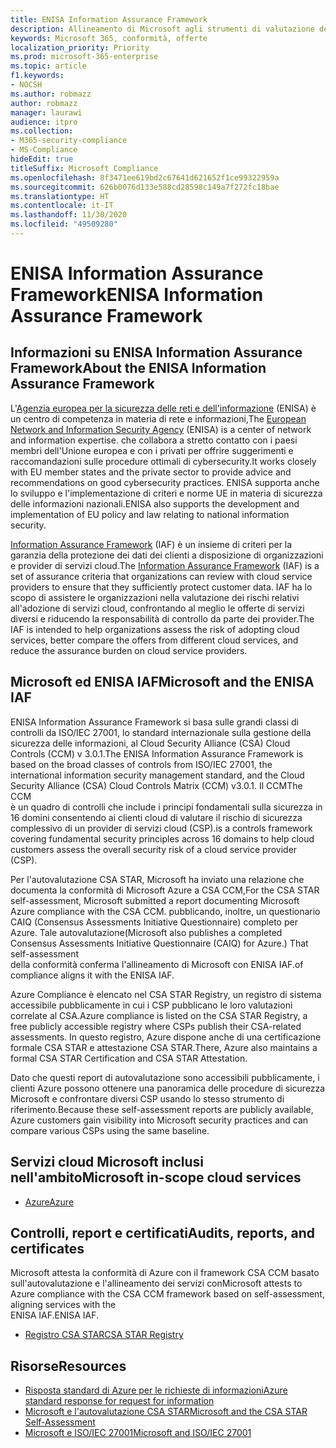 ```yaml
---
title: ENISA Information Assurance Framework
description: Allineamento di Microsoft agli strumenti di valutazione dei rischi indicati da ENISA Information Assurance Framework in base all'autovalutazione CSA STAR.
keywords: Microsoft 365, conformità, offerte
localization_priority: Priority
ms.prod: microsoft-365-enterprise
ms.topic: article
f1.keywords:
- NOCSH
ms.author: robmazz
author: robmazz
manager: laurawi
audience: itpro
ms.collection:
- M365-security-compliance
- MS-Compliance
hideEdit: true
titleSuffix: Microsoft Compliance
ms.openlocfilehash: 8f3471ee619bd2c67641d621652f1ce99322959a
ms.sourcegitcommit: 626b0076d133e588cd28598c149a7f272fc18bae
ms.translationtype: HT
ms.contentlocale: it-IT
ms.lasthandoff: 11/30/2020
ms.locfileid: "49509280"
---
```

# <a name="enisa-information-assurance-framework"></a><span data-ttu-id="bc7b5-104">ENISA Information Assurance Framework</span><span class="sxs-lookup"><span data-stu-id="bc7b5-104">ENISA Information Assurance Framework</span></span>

## <a name="about-the-enisa-information-assurance-framework"></a><span data-ttu-id="bc7b5-105">Informazioni su ENISA Information Assurance Framework</span><span class="sxs-lookup"><span data-stu-id="bc7b5-105">About the ENISA Information Assurance Framework</span></span>

<span data-ttu-id="bc7b5-106">L'[Agenzia europea per la sicurezza delle reti e dell'informazione](https://www.enisa.europa.eu/) (ENISA) è un centro di competenza in materia di rete e informazioni,</span><span class="sxs-lookup"><span data-stu-id="bc7b5-106">The [European Network and Information Security Agency](https://www.enisa.europa.eu/) (ENISA) is a center of network and information expertise.</span></span> <span data-ttu-id="bc7b5-107">che collabora a stretto contatto con i paesi membri dell'Unione europea e con i privati per offrire suggerimenti e raccomandazioni sulle procedure ottimali di cybersecurity.</span><span class="sxs-lookup"><span data-stu-id="bc7b5-107">It works closely with EU member states and the private sector to provide advice and recommendations on good cybersecurity practices.</span></span> <span data-ttu-id="bc7b5-108">ENISA supporta anche lo sviluppo e l'implementazione di criteri e norme UE in materia di sicurezza delle informazioni nazionali.</span><span class="sxs-lookup"><span data-stu-id="bc7b5-108">ENISA also supports the development and implementation of EU policy and law relating to national information security.</span></span>

<span data-ttu-id="bc7b5-109">[Information Assurance Framework](https://www.enisa.europa.eu/publications/cloud-computing-information-assurance-framework) (IAF) è un insieme di criteri per la garanzia della protezione dei dati dei clienti a disposizione di organizzazioni e provider di servizi cloud.</span><span class="sxs-lookup"><span data-stu-id="bc7b5-109">The [Information Assurance Framework](https://www.enisa.europa.eu/publications/cloud-computing-information-assurance-framework) (IAF) is a set of assurance criteria that organizations can review with cloud service providers to ensure that they sufficiently protect customer data.</span></span> <span data-ttu-id="bc7b5-110">IAF ha lo scopo di assistere le organizzazioni nella valutazione dei rischi relativi all'adozione di servizi cloud, confrontando al meglio le offerte di servizi diversi e riducendo la responsabilità di controllo da parte dei provider.</span><span class="sxs-lookup"><span data-stu-id="bc7b5-110">The IAF is intended to help organizations assess the risk of adopting cloud services, better compare the offers from different cloud services, and reduce the assurance burden on cloud service providers.</span></span>

## <a name="microsoft-and-the-enisa-iaf"></a><span data-ttu-id="bc7b5-111">Microsoft ed ENISA IAF</span><span class="sxs-lookup"><span data-stu-id="bc7b5-111">Microsoft and the ENISA IAF</span></span>

<span data-ttu-id="bc7b5-112">ENISA Information Assurance Framework si basa sulle grandi classi di controlli da ISO/IEC 27001, lo standard internazionale sulla gestione della sicurezza delle informazioni, al Cloud Security Alliance (CSA) Cloud Controls (CCM) v 3.0.1.</span><span class="sxs-lookup"><span data-stu-id="bc7b5-112">The ENISA Information Assurance Framework is based on the broad classes of controls from ISO/IEC 27001, the international information security management standard, and the Cloud Security Alliance (CSA) Cloud Controls Matrix (CCM) v3.0.1.</span></span> <span data-ttu-id="bc7b5-113">Il CCM</span><span class="sxs-lookup"><span data-stu-id="bc7b5-113">The CCM</span></span>  
<span data-ttu-id="bc7b5-114">è un quadro di controlli che include i principi fondamentali sulla sicurezza in 16 domini consentendo ai clienti cloud di valutare il rischio di sicurezza complessivo di un provider di servizi cloud (CSP).</span><span class="sxs-lookup"><span data-stu-id="bc7b5-114">is a controls framework covering fundamental security principles across 16 domains to help cloud customers assess the overall security risk of a cloud service provider (CSP).</span></span>

<span data-ttu-id="bc7b5-115">Per l'autovalutazione CSA STAR, Microsoft ha inviato una relazione che documenta la conformità di Microsoft Azure a CSA CCM,</span><span class="sxs-lookup"><span data-stu-id="bc7b5-115">For the CSA STAR self-assessment, Microsoft submitted a report documenting Microsoft Azure compliance with the CSA CCM.</span></span> <span data-ttu-id="bc7b5-116">pubblicando, inoltre, un questionario CAIQ (Consensus Assessments Initiative Questionnaire) completo per Azure. Tale autovalutazione</span><span class="sxs-lookup"><span data-stu-id="bc7b5-116">(Microsoft also publishes a completed Consensus Assessments Initiative Questionnaire (CAIQ) for Azure.) That self-assessment</span></span>  
<span data-ttu-id="bc7b5-117">della conformità conferma l'allineamento di Microsoft con ENISA IAF.</span><span class="sxs-lookup"><span data-stu-id="bc7b5-117">of compliance aligns it with the ENISA IAF.</span></span>

<span data-ttu-id="bc7b5-118">Azure Compliance è elencato nel CSA STAR Registry, un registro di sistema accessibile pubblicamente in cui i CSP pubblicano le loro valutazioni correlate al CSA.</span><span class="sxs-lookup"><span data-stu-id="bc7b5-118">Azure compliance is listed on the CSA STAR Registry, a free publicly accessible registry where CSPs publish their CSA-related assessments.</span></span> <span data-ttu-id="bc7b5-119">In questo registro, Azure dispone anche di una certificazione formale CSA STAR e attestazione CSA STAR.</span><span class="sxs-lookup"><span data-stu-id="bc7b5-119">There, Azure also maintains a formal CSA STAR Certification and CSA STAR Attestation.</span></span>

<span data-ttu-id="bc7b5-120">Dato che questi report di autovalutazione sono accessibili pubblicamente, i clienti Azure possono ottenere una panoramica delle procedure di sicurezza Microsoft e confrontare diversi CSP usando lo stesso strumento di riferimento.</span><span class="sxs-lookup"><span data-stu-id="bc7b5-120">Because these self-assessment reports are publicly available, Azure customers gain visibility into Microsoft security practices and can compare various CSPs using the same baseline.</span></span>

## <a name="microsoft-in-scope-cloud-services"></a><span data-ttu-id="bc7b5-121">Servizi cloud Microsoft inclusi nell'ambito</span><span class="sxs-lookup"><span data-stu-id="bc7b5-121">Microsoft in-scope cloud services</span></span>

- [<span data-ttu-id="bc7b5-122">Azure</span><span class="sxs-lookup"><span data-stu-id="bc7b5-122">Azure</span></span>](https://aka.ms/AzureCompliance)

## <a name="audits-reports-and-certificates"></a><span data-ttu-id="bc7b5-123">Controlli, report e certificati</span><span class="sxs-lookup"><span data-stu-id="bc7b5-123">Audits, reports, and certificates</span></span>

<span data-ttu-id="bc7b5-124">Microsoft attesta la conformità di Azure con il framework CSA CCM basato sull'autovalutazione e l'allineamento dei servizi con</span><span class="sxs-lookup"><span data-stu-id="bc7b5-124">Microsoft attests to Azure compliance with the CSA CCM framework based on self-assessment, aligning services with the</span></span>  
<span data-ttu-id="bc7b5-125">ENISA IAF.</span><span class="sxs-lookup"><span data-stu-id="bc7b5-125">ENISA IAF.</span></span>

- [<span data-ttu-id="bc7b5-126">Registro CSA STAR</span><span class="sxs-lookup"><span data-stu-id="bc7b5-126">CSA STAR Registry</span></span>](https://aka.ms/Azure_STAR)

## <a name="resources"></a><span data-ttu-id="bc7b5-127">Risorse</span><span class="sxs-lookup"><span data-stu-id="bc7b5-127">Resources</span></span>

- [<span data-ttu-id="bc7b5-128">Risposta standard di Azure per le richieste di informazioni</span><span class="sxs-lookup"><span data-stu-id="bc7b5-128">Azure standard response for request for information</span></span>](https://gallery.technet.microsoft.com/Azure-Standard-Response-to-5de19cb6)
- [<span data-ttu-id="bc7b5-129">Microsoft e l'autovalutazione CSA STAR</span><span class="sxs-lookup"><span data-stu-id="bc7b5-129">Microsoft and the CSA STAR Self-Assessment</span></span>](offering-csa-star-self-assessment.md)
- [<span data-ttu-id="bc7b5-130">Microsoft e ISO/IEC 27001</span><span class="sxs-lookup"><span data-stu-id="bc7b5-130">Microsoft and ISO/IEC 27001</span></span>](offering-ISO-27001.md)
